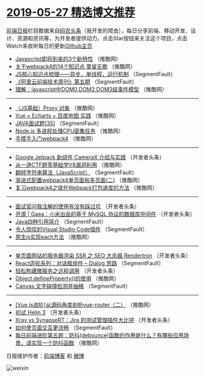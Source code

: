 # [2019-05-27 精选博文推荐](https://toutiao.qdkfweb.cn/date/2019/05/27)

[前端日报](https://qdkfweb.cn/c/news)栏目数据来自[码农头条](https://toutiao.qdkfweb.cn/)（我开发的爬虫），每日分享前端、移动开发、设计、资源和资讯等，为开发者提供动力，点击Star按钮来关注这个项目，点击Watch来收听每日的更新[Github主页](https://github.com/kujian/frontendDaily)
* [Javascript即将到来的3个新特性](https://toutiao.qdkfweb.cn/112683.html) （推酷网）
* [关于webpack4的14个知识点,童叟无欺](https://toutiao.qdkfweb.cn/112678.html) （推酷网）
* [JS核心知识点梳理——异步，单线程，运行机制](https://toutiao.qdkfweb.cn/112643.html) （SegmentFault）
* [《阿里云前端技术周刊》第五期](https://toutiao.qdkfweb.cn/112633.html) （SegmentFault）
* [理解：javascript中DOM0,DOM2,DOM3级事件模型](https://toutiao.qdkfweb.cn/112666.html) （推酷网）

***
* [（JS基础）Proxy 对象](https://toutiao.qdkfweb.cn/112677.html) （推酷网）
* [Vue + Echarts + 百度地图 实践](https://toutiao.qdkfweb.cn/112667.html) （推酷网）
* [JAVA面试题(35)](https://toutiao.qdkfweb.cn/112634.html) （SegmentFault）
* [Node.js 多进程处理CPU密集任务](https://toutiao.qdkfweb.cn/112680.html) （推酷网）
* [手摸手入门webpack4](https://toutiao.qdkfweb.cn/112671.html) （推酷网）

***
* [Google Jetpack 新组件 CameraX 介绍与实践](https://toutiao.qdkfweb.cn/112661.html) （开发者头条）
* [从一道CTF题零基础学V8漏洞利用](https://toutiao.qdkfweb.cn/112684.html) （推酷网）
* [翻转字符串算法（JavaScript）](https://toutiao.qdkfweb.cn/112642.html) （SegmentFault）
* [渐进式配置webpack4单页面和多页面(二)](https://toutiao.qdkfweb.cn/112675.html) （推酷网）
* [复习webpack4之提升Webpack打包速度的方法](https://toutiao.qdkfweb.cn/112676.html) （推酷网）

***
* [面试官问我注解的使用有没有踩过坑](https://toutiao.qdkfweb.cn/112655.html) （开发者头条）
* [开源 | Gaea：小米出品的基于 MySQL 协议的数据库中间件](https://toutiao.qdkfweb.cn/112645.html) （开发者头条）
* [Java四种引用简介](https://toutiao.qdkfweb.cn/112637.html) （SegmentFault）
* [令人惊叹的Visual Studio Code插件](https://toutiao.qdkfweb.cn/112638.html) （SegmentFault）
* [原生js实现each方法](https://toutiao.qdkfweb.cn/112670.html) （推酷网）

***
* [单页面网站的服务器渲染 SSR 之 SEO 大杀器 Rendertron](https://toutiao.qdkfweb.cn/112660.html) （开发者头条）
* [React造轮系列：对话框组件 &#8211; Dialog 思路](https://toutiao.qdkfweb.cn/112639.html) （SegmentFault）
* [轻松构建微服务之远程调用](https://toutiao.qdkfweb.cn/112650.html) （开发者头条）
* [Object.defineProperty()的使用](https://toutiao.qdkfweb.cn/112682.html) （推酷网）
* [Canvas 文字碰撞检测并抽稀](https://toutiao.qdkfweb.cn/112640.html) （SegmentFault）

***
* [[Vue.js进阶]从源码角度剖析vue-router（二）](https://toutiao.qdkfweb.cn/112672.html) （推酷网）
* [初试 Helm 3](https://toutiao.qdkfweb.cn/112651.html) （开发者头条）
* [Xray vs SynapseRT：Jira 的测试管理插件大比拼](https://toutiao.qdkfweb.cn/112662.html) （开发者头条）
* [如何使页面交互更流畅](https://toutiao.qdkfweb.cn/112641.html) （SegmentFault）
* [每日前端进阶第五题：防抖(debounce)函数的作用是什么？有哪些应用场景，请实现一个防抖函数](https://toutiao.qdkfweb.cn/112673.html) （推酷网）

日报维护作者：[前端博客](https://qdkfweb.cn/) 和 [微博](https://qdkfweb.cn/go/weibo)

![weixin](https://user-images.githubusercontent.com/3055447/38468989-651132ac-3b80-11e8-8e6b-15122322a9d7.png)